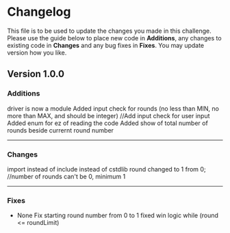# Changelog
This file is to be used to update the changes you made in this challenge. Please use the guide below to place new code in **Additions**, any changes to existing code in **Changes** and any bug fixes in **Fixes**. You may update version how you like.

## **Version 1.0.0**

### **Additions**
driver is now a module
Added input check for rounds (no less than MIN, no more than MAX, and should be integer)
//Add input check for user input
Added enum for ez of reading the code
Added show of total number of rounds beside currernt round number

---

### **Changes**
import instead of include
<random> instead of cstdlib
round changed to 1 from 0; //number of rounds can't be 0, minimum 1


---

### **Fixes**
- None
Fix starting round number from 0 to 1
fixed win logic
while (round <= roundLimit)